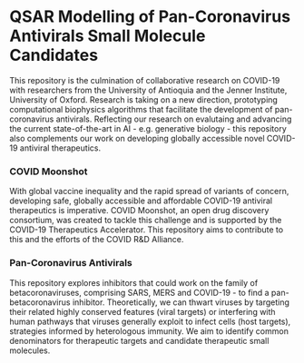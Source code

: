 # QSAR Modelling of Pan-Coronavirus Antivirals Small Molecule Candidates 
This repository is the culmination of collaborative research on COVID-19 with researchers from the University of Antioquia and the Jenner Institute, University of Oxford. Research is taking on a new direction, prototyping computational biophysics algorithms that facilitate the development of pan-coronavirus antivirals. Reflecting our research on evalutaing and advancing the current state-of-the-art in AI - e.g. generative biology -  this repository also complements our work on developing globally accessible novel COVID-19 antiviral therapeutics.
  
### COVID Moonshot

With global vaccine inequality and the rapid spread of variants of concern, developing safe, globally accessible and affordable COVID-19 antiviral therapeutics is imperative. COVID Moonshot, an open drug discovery consortium, was created to tackle this challenge and is supported by the COVID-19 Therapeutics Accelerator. This repository aims to contribute to this and the efforts of the COVID R&D Alliance.  

### Pan-Coronavirus Antivirals

This repository explores inhibitors that could work on the family of betacoronaviruses, comprising SARS, MERS and COVID-19 - to find a pan-betacoronavirus inhibitor. Theoretically, we can thwart viruses by targeting their related highly conserved features (viral targets) or interfering with human pathways that viruses generally exploit to infect cells (host targets), strategies informed by heterologous immunity. We aim to identify common denominators for therapeutic targets and candidate therapeutic small molecules.
